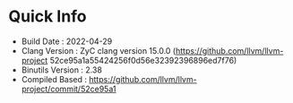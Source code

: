 # Quick Info
* Build Date : 2022-04-29
* Clang Version : ZyC clang version 15.0.0 (https://github.com/llvm/llvm-project 52ce95a1a55424256f0d56e32392396896ed7f76)
* Binutils Version : 2.38
* Compiled Based : https://github.com/llvm/llvm-project/commit/52ce95a1

